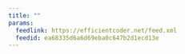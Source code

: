 ```yaml
---
title: ""
params:
  feedlink: https://efficientcoder.net/feed.xml
  feedid: ea68335d6a6d69eba0c647b2d1ecd13e
---
```

